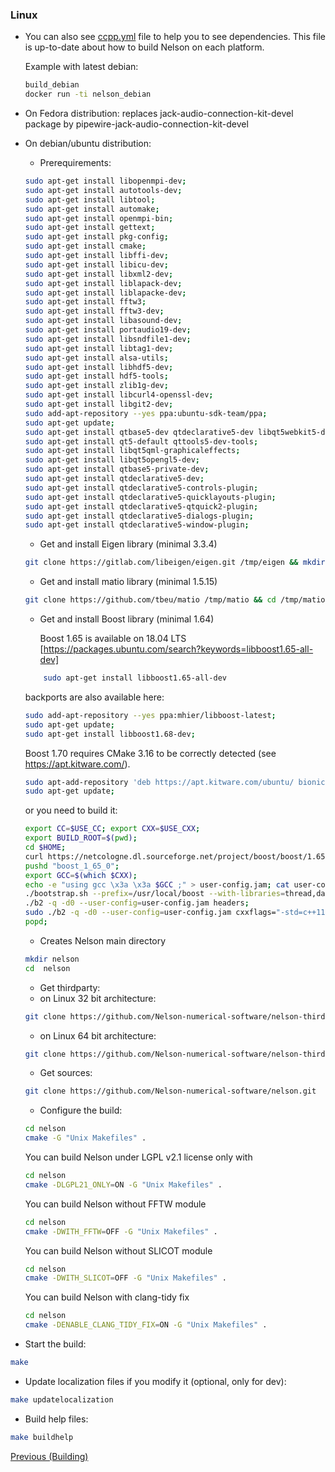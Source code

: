 ### Linux

- You can also see [ccpp.yml](https://github.com/Nelson-numerical-software/nelson/blob/master/.github/workflows/ccpp.yml) file to help you to see dependencies. This file is up-to-date about how to build Nelson on each platform.

  Example with latest debian:

  ```bash
  build_debian
  docker run -ti nelson_debian
  ```

- On Fedora distribution: replaces jack-audio-connection-kit-devel package by pipewire-jack-audio-connection-kit-devel

- On debian/ubuntu distribution:

  - Prerequirements:

  ```bash
  sudo apt-get install libopenmpi-dev;
  sudo apt-get install autotools-dev;
  sudo apt-get install libtool;
  sudo apt-get install automake;
  sudo apt-get install openmpi-bin;
  sudo apt-get install gettext;
  sudo apt-get install pkg-config;
  sudo apt-get install cmake;
  sudo apt-get install libffi-dev;
  sudo apt-get install libicu-dev;
  sudo apt-get install libxml2-dev;
  sudo apt-get install liblapack-dev;
  sudo apt-get install liblapacke-dev;
  sudo apt-get install fftw3;
  sudo apt-get install fftw3-dev;
  sudo apt-get install libasound-dev;
  sudo apt-get install portaudio19-dev;
  sudo apt-get install libsndfile1-dev;
  sudo apt-get install libtag1-dev;
  sudo apt-get install alsa-utils;
  sudo apt-get install libhdf5-dev;
  sudo apt-get install hdf5-tools;
  sudo apt-get install zlib1g-dev;
  sudo apt-get install libcurl4-openssl-dev;
  sudo apt-get install libgit2-dev;
  sudo add-apt-repository --yes ppa:ubuntu-sdk-team/ppa;
  sudo apt-get update;
  sudo apt-get install qtbase5-dev qtdeclarative5-dev libqt5webkit5-dev libsqlite3-dev;
  sudo apt-get install qt5-default qttools5-dev-tools;
  sudo apt-get install libqt5qml-graphicaleffects;
  sudo apt-get install libqt5opengl5-dev;
  sudo apt-get install qtbase5-private-dev;
  sudo apt-get install qtdeclarative5-dev;
  sudo apt-get install qtdeclarative5-controls-plugin;
  sudo apt-get install qtdeclarative5-quicklayouts-plugin;
  sudo apt-get install qtdeclarative5-qtquick2-plugin;
  sudo apt-get install qtdeclarative5-dialogs-plugin;
  sudo apt-get install qtdeclarative5-window-plugin;
  ```

  - Get and install Eigen library (minimal 3.3.4)

  ```bash
  git clone https://gitlab.com/libeigen/eigen.git /tmp/eigen && mkdir /tmp/eigen-build && cd /tmp/eigen && git checkout 3.3.4 && cd - && cd /tmp/eigen-build && cmake . /tmp/eigen && make -j4 && sudo make install && cd -;
  ```

  - Get and install matio library (minimal 1.5.15)

  ```bash
  git clone https://github.com/tbeu/matio /tmp/matio && cd /tmp/matio && git checkout v1.5.16 && cd /tmp/matio && ./autogen.sh && ./configure --enable-shared --enable-mat73=yes --enable-extended-sparse=no --with-pic && make && make install
  ```

  - Get and install Boost library (minimal 1.64)

    Boost 1.65 is available on 18.04 LTS [https://packages.ubuntu.com/search?keywords=libboost1.65-all-dev]

  ```bash
      sudo apt-get install libboost1.65-all-dev
  ```

  backports are also available here:

  ```bash
  sudo add-apt-repository --yes ppa:mhier/libboost-latest;
  sudo apt-get update;
  sudo apt-get install libboost1.68-dev;
  ```

  Boost 1.70 requires CMake 3.16 to be correctly detected (see https://apt.kitware.com/).

  ```bash
  sudo apt-add-repository 'deb https://apt.kitware.com/ubuntu/ bionic main'
  sudo apt-get update;
  ```

  or you need to build it:

  ```bash
  export CC=$USE_CC; export CXX=$USE_CXX;
  export BUILD_ROOT=$(pwd);
  cd $HOME;
  curl https://netcologne.dl.sourceforge.net/project/boost/boost/1.65.0/boost_1_65_0.tar.bz2 | tar xj;
  pushd "boost_1_65_0";
  export GCC=$(which $CXX);
  echo -e "using gcc \x3a \x3a $GCC ;" > user-config.jam; cat user-config.jam;
  ./bootstrap.sh --prefix=/usr/local/boost --with-libraries=thread,date_time,filesystem,system,program_options,chrono,regex,locale,iostreams;
  ./b2 -q -d0 --user-config=user-config.jam headers;
  sudo ./b2 -q -d0 --user-config=user-config.jam cxxflags="-std=c++11 -fPIC" threading=multi link=shared install;
  popd;
  ```

  - Creates Nelson main directory

  ```bash
  mkdir nelson
  cd  nelson
  ```

  - Get thirdparty:
  - on Linux 32 bit architecture:

  ```bash
  git clone https://github.com/Nelson-numerical-software/nelson-thirdparty-linux32.git
  ```

  - on Linux 64 bit architecture:

  ```bash
  git clone https://github.com/Nelson-numerical-software/nelson-thirdparty-linux64.git
  ```

  - Get sources:

  ```bash
  git clone https://github.com/Nelson-numerical-software/nelson.git
  ```

  - Configure the build:

  ```bash
  cd nelson
  cmake -G "Unix Makefiles" .
  ```

  You can build Nelson under LGPL v2.1 license only with

  ```bash
  cd nelson
  cmake -DLGPL21_ONLY=ON -G "Unix Makefiles" .
  ```

  You can build Nelson without FFTW module

  ```bash
  cd nelson
  cmake -DWITH_FFTW=OFF -G "Unix Makefiles" .
  ```

  You can build Nelson without SLICOT module

  ```bash
  cd nelson
  cmake -DWITH_SLICOT=OFF -G "Unix Makefiles" .
  ```

  You can build Nelson with clang-tidy fix

  ```bash
  cd nelson
  cmake -DENABLE_CLANG_TIDY_FIX=ON -G "Unix Makefiles" .
  ```

- Start the build:

```bash
make
```

- Update localization files if you modify it (optional, only for dev):

```bash
make updatelocalization
```

- Build help files:

```bash
make buildhelp
```

[Previous (Building)](BUILDING.md)
